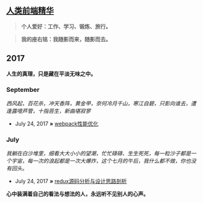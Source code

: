 ## [人类前端精华](http://www.takozhang.cn)

> **个人爱好：工作、学习、锻炼、旅行。**

> **我的座右铭：我随影而来，随影而去。**

## 2017
**人生的真理，只是藏在平淡无味之中。**

### September
*西风起，百花杀，冲天香阵，黄金甲，奈何冷月千山，寒江自碧，只影向谁去，遭逢露噎芦管，十指苔生，新曲堪寂寥*


* July 24, 2017 **»** [webpack性能优化](https://github.com/dushao103500/blog/issues/2)

### July
*我躺在白沙堆里，细看大大小小的望潮，忙忙碌碌、生生死死，每一粒沙子都是一个宇宙，每一次的浪起都是一次大爆炸，这个七月的午后，我什么都不做，你也没有回头。*


* July 24, 2017 **»** [redux源码分析与设计思路剖析](https://github.com/dushao103500/blog/issues/1)

**心中装满着自己的看法与想法的人，永远听不见别人的心声。**
